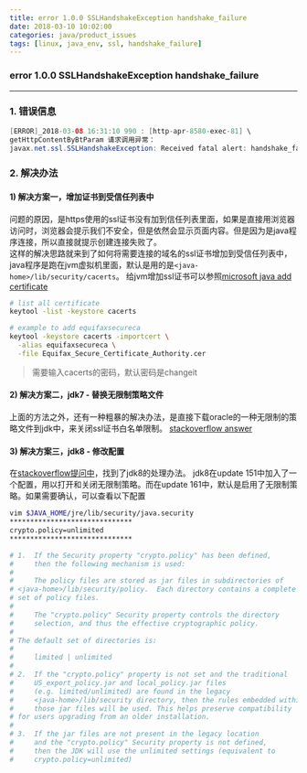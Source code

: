 ```yaml
---
title: error 1.0.0 SSLHandshakeException handshake_failure
date: 2018-03-10 10:02:00
categories: java/product_issues
tags: [linux, java_env, ssl, handshake_failure]
---
```

### error 1.0.0 SSLHandshakeException handshake_failure

---

### 1. 错误信息
``` java
[ERROR]_2018-03-08 16:31:10 990 : [http-apr-8580-exec-81] \
getHttpContentByBtParam 请求调用异常：
javax.net.ssl.SSLHandshakeException: Received fatal alert: handshake_failure
```

### 2. 解决办法
#### 1) 解决方案一，增加证书到受信任列表中
问题的原因，是https使用的ssl证书没有加到信任列表里面，如果是直接用浏览器访问时，浏览器会提示我们不安全，但是依然会显示页面内容。但是因为是java程序连接，所以直接就提示创建连接失败了。  
这样的解决思路就来到了如何将需要连接的域名的ssl证书增加到受信任列表中，java程序是跑在jvm虚拟机里面，默认是用的是`<java-home>/lib/security/cacerts`。
给jvm增加ssl证书可以参照[microsoft java add certificate](https://docs.microsoft.com/en-us/azure/java-add-certificate-ca-store)
``` bash
# list all certificate
keytool -list -keystore cacerts

# example to add equifaxsecureca
keytool -keystore cacerts -importcert \
  -alias equifaxsecureca \
  -file Equifax_Secure_Certificate_Authority.cer
```
> 需要输入cacerts的密码，默认密码是changeit

#### 2) 解决方案二，jdk7 - 替换无限制策略文件
上面的方法之外，还有一种粗暴的解决办法，是直接下载oracle的一种无限制的策略文件到jdk中，来关闭ssl证书白名单限制。
[stackoverflow answer](https://stackoverflow.com/questions/38203971/javax-net-ssl-sslhandshakeexception-received-fatal-alert-handshake-failure)  

#### 3) 解决方案三，jdk8 - 修改配置
在[stackoverflow提问中](https://stackoverflow.com/questions/37741142/how-to-install-unlimited-strength-jce-for-java-8-in-os-x)，找到了jdk8的处理办法。
jdk8在update 151中加入了一个配置，用以打开和关闭无限制策略。而在update 161中，默认是启用了无限制策略。如果需要确认，可以查看以下配置
``` bash
vim $JAVA_HOME/jre/lib/security/java.security
******************************
crypto.policy=unlimited
******************************

# 1.  If the Security property "crypto.policy" has been defined,
#     then the following mechanism is used:
#
#     The policy files are stored as jar files in subdirectories of
# <java-home>/lib/security/policy.  Each directory contains a complete
# set of policy files.
#
#     The "crypto.policy" Security property controls the directory
#     selection, and thus the effective cryptographic policy.
#
# The default set of directories is:
#
#     limited | unlimited
#
# 2.  If the "crypto.policy" property is not set and the traditional
#     US_export_policy.jar and local_policy.jar files
#     (e.g. limited/unlimited) are found in the legacy
#     <java-home>/lib/security directory, then the rules embedded within
#     those jar files will be used. This helps preserve compatibility
# for users upgrading from an older installation.
#
# 3.  If the jar files are not present in the legacy location
#     and the "crypto.policy" Security property is not defined,
#     then the JDK will use the unlimited settings (equivalent to
#     crypto.policy=unlimited)
```
